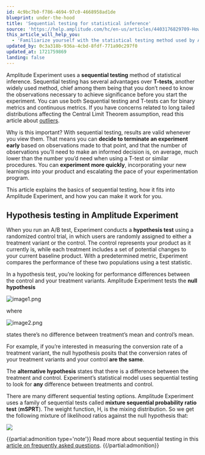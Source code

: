 ```yaml
---
id: 4c9bc7b0-f786-4694-97c0-4668958ad1de
blueprint: under-the-hood
title: 'Sequential testing for statistical inference'
source: 'https://help.amplitude.com/hc/en-us/articles/4403176829709-How-Amplitude-Experiment-uses-sequential-testing-for-statistical-inference'
this_article_will_help_you:
  - 'Familiarize yourself with the statistical testing method used by Amplitude Experiment'
updated_by: 0c3a318b-936a-4cbd-8fdf-771a90c297f0
updated_at: 1721759869
landing: false
---
```

Amplitude Experiment uses a **sequential testing** method of statistical inference. Sequential testing has several advantages over **T-tests**, another widely used method, chief among them being that you don’t need to know the observations necessary to achieve significance before you start the experiment. You can use both Sequential testing and T-tests can for binary metrics and continuous metrics. If you have concerns related to long tailed distributions affecting the Central Limit Theorem assumption, read this article about [outliers](docs/feature-experiment/advanced-techniques/find-and-resolve-outliers-in-your-data). 

Why is this important? With sequential testing, results are valid whenever you view them. That means you can **decide to terminate an experiment early** based on observations made to that point, and that the number of observations you’ll need to make an informed decision is, on average, much lower than the number you’d need when using a T-test or similar procedures. You can **experiment more quickly**, incorporating your new learnings into your product and escalating the pace of your experimentation program.

This article explains the basics of sequential testing, how it fits into Amplitude Experiment, and how you can make it work for you.

## Hypothesis testing in Amplitude Experiment

When you run an A/B test, Experiment conducts a **hypothesis test** using a randomized control trial, in which users are randomly assigned to either a treatment variant or the control. The control represents your product as it currently is, while each treatment includes a set of potential changes to your current baseline product. With a predetermined metric, Experiment compares the performance of these two populations using a test statistic. 

In a hypothesis test, you’re looking for performance differences between the control and your treatment variants. Amplitude Experiment tests the **null hypothesis** 

![image1.png](/docs/output/img/under-the-hood/image1-png.png) 

where 

![image2.png](/docs/output/img/under-the-hood/image2-png.png) 

states there’s no difference between treatment’s mean and control’s mean.

For example, if you’re interested in measuring the conversion rate of a treatment variant, the null hypothesis posits that the conversion rates of your treatment variants and your control **are the same**.

The **alternative hypothesis** states that there is a difference between the treatment and control. Experiment’s statistical model uses sequential testing to look for **any** difference between treatments and control.

There are many different sequential testing options. Amplitude Experiment uses a family of sequential tests called **mixture sequential probability ratio test** (**mSPRT**). The weight function, H, is the mixing distribution. So we get the following mixture of likelihood ratios against the null hypothesis that:

![](statamic://asset::help_center_conversions::under-the-hood/equation.png)

{{partial:admonition type='note'}}
 Read more about sequential testing in this [article on frequently asked questions](/docs/faq/sequential-testing).
{{/partial:admonition}}
